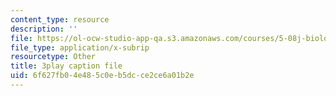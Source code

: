 ```yaml
---
content_type: resource
description: ''
file: https://ol-ocw-studio-app-qa.s3.amazonaws.com/courses/5-08j-biological-chemistry-ii-spring-2016/6f627fb04e485c0eb5dcce2ce6a01b2e_Klw2POjgzVo.vtt
file_type: application/x-subrip
resourcetype: Other
title: 3play caption file
uid: 6f627fb0-4e48-5c0e-b5dc-ce2ce6a01b2e
---
```

